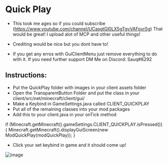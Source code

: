 # Quick Play
- This took me ages so if you could subscribe (https://www.youtube.com/channel/UCasgtGl0LX5gTgvVAFpvr5g) That would be great! I upload alot of MCP and other useful things!

- Crediting would be nice but you dont have to!
- If you get any erros with GuiClientMenu just remove everything to do with it. If you need further support DM Me on Discord: Sauq#6292

## Instructions:
- Put the QuickPlay folder with images in your client assets folder
- Open the TransparentButton Folder and put the class in your client/src/net/minecraft/client/gui/
- Make a Keybind in GameSettings.java called CLIENT_QUICKPLAY
- Put all of the remaining classes into your mod packages
- Add this to your client.java in your onTick method 

if (Minecraft.getMinecraft().gameSettings.CLIENT_QUICKPLAY.isPressed()) {
			Minecraft.getMinecraft().displayGuiScreen(new ModQuickPlay(modQuickPlay));
		}
		
- Click your set keybind in game and it should come up!


![image](https://user-images.githubusercontent.com/69165251/116797025-23317100-aad9-11eb-82e0-b7402f472b05.png)
